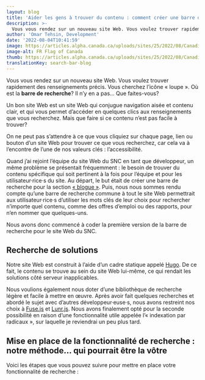 ```yaml
---
layout: blog
title: 'Aider les gens à trouver du contenu : comment créer une barre de recherche sur un site Web'
description: >-
  Vous vous rendez sur un nouveau site Web. Vous voulez trouver rapidement des renseignements précis. Vous cherchez l’icône « loupe ». Où est la barre de recherche? Il n’y en a pas… Que faites-vous? Un bon site Web est un site Web qui conjugue navigation aisée et contenu clair, et qui vous permet d’accéder en quelques… [Read more<span class="wb-sl"> of Aider les gens à trouver du contenu : comment créer une barre de recherche sur un site Web</span>](https://articles.alpha.canada.ca/cds-snc/fr/2022/08/04/search-bar-blog/)
author: 'Omar Tehsin, Development'
date: '2022-08-04T10:41:59'
image: https://articles.alpha.canada.ca/uploads/sites/25/2022/08/Canadian_Flag.png
image-alt: FR Flag of Canada
thumb: https://articles.alpha.canada.ca/uploads/sites/25/2022/08/Canadian_Flag-150x150.png
translationKey: search-bar-blog
---
```

Vous vous rendez sur un nouveau site Web. Vous voulez trouver rapidement des renseignements précis. Vous cherchez l’icône « loupe ». Où est la **barre de recherche**? Il n’y en a pas… Que faites-vous?

Un bon site Web est un site Web qui conjugue navigation aisée et contenu clair, et qui vous permet d’accéder en quelques clics aux renseignements que vous recherchez. Mais que faire si ce contenu n’est pas facile à trouver?

On ne peut pas s’attendre à ce que vous cliquiez sur chaque page, lien ou bouton d’un site Web pour trouver ce que vous recherchez, car cela va à l’encontre de l’une de nos valeurs clés : l’accessibilité.

Quand j’ai rejoint l’équipe du site Web du SNC en tant que développeur, un même problème se présentait fréquemment : le besoin de trouver du contenu spécifique qui soit pertinent à la fois pour l’équipe et pour les utilisateur·rice·s du site. Au départ, le but était de créer une barre de recherche pour la section [« blogue »](https://numerique.canada.ca/blogue/). Puis, nous nous sommes rendu compte qu’une barre de recherche commune à tout le site Web permettrait aux utilisateur·rice·s d’utiliser les mots clés de leur choix pour rechercher n’importe quel contenu, comme des offres d’emploi ou des rapports, pour n’en nommer que quelques-uns.

Nous avons donc commencé à coder la première version de la barre de recherche pour le site Web du SNC.

## **Recherche de solutions**

Notre site Web est construit à l’aide d’un cadre statique appelé [Hugo](https://gohugo.io/commands/hugo_server/). De ce fait, le contenu se trouve au sein du site Web lui-même, ce qui rendait les solutions côté serveur inapplicables.

Nous voulions également nous doter d’une bibliothèque de recherche légère et facile à mettre en œuvre. Après avoir fait quelques recherches et abordé le sujet avec d’autres développeur·euse·s, nous avons restreint nos choix à [Fuse.js](https://fusejs.io/) et [Lunr.js](https://lunrjs.com/). Nous avons finalement opté pour la seconde possibilité en raison d’une fonctionnalité utile appelée l’« indexation par radicaux », sur laquelle je reviendrai un peu plus tard.

## **Mise en place de la fonctionnalité de recherche : notre méthode… qui pourrait être la vôtre**

Voici les étapes que vous pouvez suivre pour mettre en place votre fonctionnalité de recherche :
